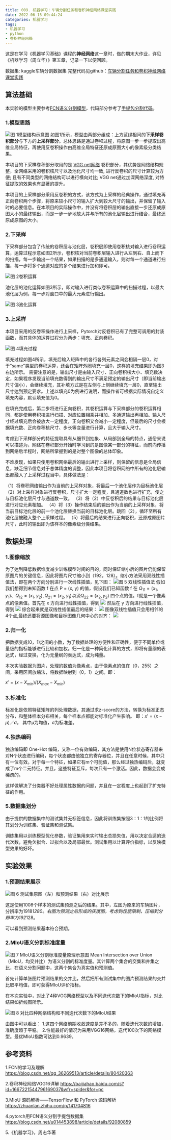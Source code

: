 ```yaml
---
title: 009. 机器学习：车辆分割任务和卷积神经网络课堂实践
date: 2022-06-15 09:44:24
categories: 机器学习
tags:
- 机器学习
- python
- 卷积神经网络
---
```

这是在学习《机器学习基础》课程的**神经网络**这一章时，做的期末大作业，详见《机器学习（周立华）》第五章，记录一下以便回顾。

数据集: kaggle车辆分割数据集
完整代码见github：[车辆分割任务和卷积神经网络课堂实践](https://github.com/KennanYang/Kaggle_car_segmentation)
<!--more-->
## 算法基础
本实验的模型主要参考[FCN语义分割模型](https://blog.csdn.net/qq_36269513/article/details/80420363)，代码部分参考了[手提包分割代码](https://blog.csdn.net/u014453898/article/details/92080859)。
### 1.模型思路
 
![图 1模型结构示意图](https://pic.imgdb.cn/item/62a95ff40947543129ab41ae.png)
如图1所示，模型由两部分组成：上方蓝绿相间的**下采样卷积部分**与下方的**上采样部分**。总体思路是通过卷积过程，将原图一步一步提取出高维全局特征，再使用反卷积操作由高维全局特征还原成原图大小的像素级分类结果。

本项目的下采样卷积部分取用的是 [VGG net网络](https://baijiahao.baidu.com/s?id=1667221544796169037&wfr=spider&for=pc) 卷积部分，其优势是网络结构规整，全网络采用的卷积核尺寸以及池化尺寸均一致, 进行反卷积的尺寸计算较为方便; 且有不同类型的网络结构可以进行横向对比; VGG net通过加深网络深度, 对特征提取的效果也有显著的提升。 

本项目的上采样部分采用反卷积的方式，该方式为上采样的经典操作，通过填充再正向卷积两个步骤，将原来较小尺寸的输入扩大到较大尺寸的输出，并保留了输入时的必要信息。在本项目的实际操作中，并没有将卷积层的输出直接一步还原成原图大小的最终输出，而是一步一步地放大并与所有的池化层输出进行结合，最终还原成原图的大小。
### 2.下采样

下采样部分包含了传统的卷积层与池化层，卷积层即使用卷积核对输入进行卷积运算，运算过程示意如图2所示，卷积核对当前卷积层输入进行从左到右、自上而下的扫描，每一步输出一个结果，如果扫描的是多通道输入，则对每一个通道进行扫描，每一步将多个通道对应的多个结果进行加和即可。
 
![图 2卷积运算](https://pic.imgdb.cn/item/62a95ff40947543129ab4196.png)

池化层的池化运算如图3所示，即对输入进行类似卷积运算中的扫描过程，以最大池化层为例，每一步对窗口中的最大元素进行输出。
 
![图 3池化运算](https://pic.imgdb.cn/item/62a95ff40947543129ab418e.png)
### 3.上采样
本项目采用的反卷积操作进行上采样，Pytorch对反卷积已有了完整可调用的封装函数，而其具体的运算过程分为两步：填充、正向卷积。

![图 4填充过程](https://pic.imgdb.cn/item/62a95ff40947543129ab4187.png)

填充过程如图4所示，填充后输入矩阵中的各行各列元素之间会相隔一层0，对于“same”类型的卷积运算，还会在矩阵外圈填充一层0，这样的填充结果即为图3右边所示。
需要注意的是，输出尺寸是由输入尺寸、正向卷积核大小、填充数决定，如果程序发现当前填充数得到的输出尺寸不满足预定的输出尺寸（即当前输出尺寸偏小），会继续填充，其补填方式是在左侧与上侧继续填充一层0，直至输出尺寸达到预定要求。上述以填充0为例进行说明，而操作者可根据实际情况自定义填充内容，默认填充值为0。

在填充完成后，第二步将进行正向卷积，其卷积运算与下采样部分的卷积运算相同，都是使用卷积核进行扫描、对应位置相乘并相加、多通道输出再相加。输入尺寸经过填充后会被放大一定程度，正向卷积又会减小一定程度，但最后的尺寸会根据填充数、正向卷积核尺寸、步长等变量进行计算，且大于输入尺寸。

考虑到下采样部分的特征提取具有从细节到抽象、从局部到全局的特点，通俗来说可以描述为，网络在卷积部分开始时学习到的是图像某一部分的特征，而前向传播到网络后半程时，网络所掌握到的是对整个图像的总体印象。

不难发现，如果只使用卷积网络最后的输出进行上采样，则保留的信息是全局信息，缺乏细节信息对于总体精度的调整，因此本项目将卷积网络中所有的池化层输出都融入了上采样过程当中，具体做法是：

（1）将卷积网络输出作为当前的上采样对象，将最后一个池化层作为目标池化层
（2）对上采样对象进行反卷积，尺寸扩大一定程度，且通道数也进行扩充，使之与目标池化层尺寸与通道数一致。
（3）将（2）中反卷积后的结果与目标池化层进行对应元素相加。
（4）将（3）操作结束后的输出作为当前的上采样对象，将当前目标池化层的前一个池化层替换当前的目标池化层。跳回（2），循环至所有池化层被融入整个上采样过程。
（5）将最后的结果进行正向卷积，还原成原图片尺寸，此时的输出即为该样本的像素级分类结果。

## 数据处理
### 1.图像缩放
为了达到降低数据维度减少训练模型时间的目的，同时保证缩小后的图片仍能保留原图片的关键信息，因此将图片尺寸缩小到（192，128）。缩小方法采用双线性插值法，即在两个方向分别进行一次线性插值，见下图：
![图 5 双线性插值法](https://pic.imgdb.cn/item/62a95ff40947543129ab41bc.png)
假如我们想得到未知函数 f 在点 P = (x, y) 的值，假设我们已知函数 f 在 $Q_{11}  = (x_1, y_1)、Q_{12} = (x_1, y_2), Q_{21} = (x_2, y_1) 以及 Q_{22} = (x_2, y_2)$ 四个点的值。f就是一个像素点的像素值。首先在 x 方向进行线性插值，得到
![](https://pic.imgdb.cn/item/62a962d90947543129af372e.png)
然后在 y 方向进行线性插值，得到
![](https://pic.imgdb.cn/item/62a962d90947543129af36c6.png)
综合起来就是双线性插值最后的结果：
![](https://pic.imgdb.cn/item/62a962d90947543129af3658.png)
图像双线性插值只会用相邻的4个点,最终还要将源图像和目标图像几何中心的对齐：
![](https://pic.imgdb.cn/item/62a962d90947543129af361d.png)
### 2.归一化
把数据变成(0，1)之间的小数，为了数据处理的方便性和正确性，便于不同单位或量级的指标能够进行比较和加权。归一化是一种简化计算的方式，即将有量纲的表达式，经过变换，化为无量纲的表达式，成为纯量。

本次实验数据为图片，处理的数值为像素点，由于像素点的值在（0，255）之间，采用区间放缩法，将数据映射到（0，1）之间。即：

$x' = (x - X_{min}) / (X_{max} - X_{min})$

### 3.标准化
标准化是依照特征矩阵的列处理数据，其通过求z-score的方法，转换为标准正态分布，和整体样本分布相关，每个样本点都能对标准化产生影响。
即：$x' = (x - μ)／σ$，
其中μ为均值，σ为标准差。
### 4.独热编码
独热编码即 One-Hot 编码，又称一位有效编码，其方法是使用N位状态寄存器来对N个状态进行编码，每个状态都由他独立的寄存器位，并且在任意时候，其中只有一位有效。对于每一个特征，如果它有m个可能值，那么经过独热编码后，就变成了m个二元特征。并且，这些特征互斥，每次只有一个激活。因此，数据会变成稀疏的。

这样做解决了分类器不好处理属性数据的问题，并且在一定程度上也起到了扩充特征的作用。
### 5.数据集划分
由于提供的数据集中的测试集并无标签信息，因此将训练集按照3：1：1的比例将其划分为训练集、验证集和测试集。

训练集用以训练模型优化参数，验证集用来实时输出总损失值，用以决定合适的迭代次数，避免欠拟合、过拟合以及局部最优。测试集用以计算评价指标，以反映模型效果的好坏。

## 实验效果
### 1.预测结果展示
    
![图 6 测试集原图（左）和预测结果（右）对比展示](https://pic.imgdb.cn/item/62a963fb0947543129b0eadc.png)

这是使用1008个样本的测试集预测之后的结果。其中，左图为原来的车辆图片，分辨率为1918*1280。右图为预测之后形成的灰度图，考虑到性能限制，压缩到分辨率为192*128。

可以看到预测结果基本符合预期。
### 2.MIoU语义分割标准度量
 
![图 7 MIoU语义分割标准度量原理示意图](https://pic.imgdb.cn/item/62a963fb0947543129b0eacd.png)
Mean Intersection over Union（MIoU，均交并比）为语义分割的标准度量。其计算两个集合的交集和并集之比，在语义分割问题中，这两个集合为真实值和预测值。

首先计算单张图片预测结果的交并比，然后把所有测试集中的图片预测结果的交并比取平均值，即可获得MIoU评价指标。

在本次实验中，对比了4种VGG网络模型以及不同迭代次数下的MIoU指标，对比结果如折线图所示。
 
![图 8 对比四种网络结构和不同迭代次数下的MIoU结果](https://pic.imgdb.cn/item/62a963fb0947543129b0eac5.png)

由图中可以看出：
1.这四个网络前期收敛速度是差不多的，随着迭代次数的增加，准确度趋于平稳。
2.性能最好的情况为采用VGG16网络，迭代100次下的网络模型。最优MIoU指数可达到0.9639。

## 参考资料
1.FCN的学习及理解
https://blog.csdn.net/qq_36269513/article/details/80420363

2.卷积神经网络VGG16详解
https://baijiahao.baidu.com/s?id=1667221544796169037&wfr=spider&for=pc

3.MIoU 源码解析——TensorFlow 和 PyTorch 源码解析 
https://zhuanlan.zhihu.com/p/141704816

4.pytorch用FCN语义分割手提包数据集
https://blog.csdn.net/u014453898/article/details/92080859

5.《机器学习》，周志华著
